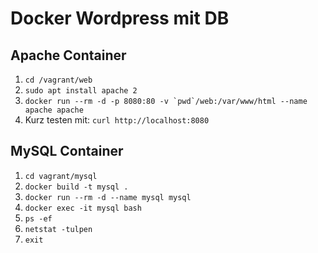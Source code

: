 # Docker Wordpress mit DB

## Apache Container
1. ```cd /vagrant/web```
2. ```sudo apt install apache 2```
3. ```docker run --rm -d -p 8080:80 -v `pwd`/web:/var/www/html --name apache apache```
4. Kurz testen mit: ```curl http://localhost:8080```
   
## MySQL Container

1. ```cd vagrant/mysql```
2. ```docker build -t mysql .```
3. ```docker run --rm -d --name mysql mysql```
4. ```docker exec -it mysql bash```
5. ```ps -ef```
6. ```netstat -tulpen```
7. ```exit```